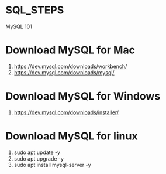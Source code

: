 # SQL_STEPS
MySQL 101

# Download MySQL for Mac
1. https://dev.mysql.com/downloads/workbench/
2. https://dev.mysql.com/downloads/mysql/

# Download MySQL for Windows
1. https://dev.mysql.com/downloads/installer/

# Download MySQL for linux
1. sudo apt update -y 
2. sudo apt upgrade -y
3. sudo apt install mysql-server -y 